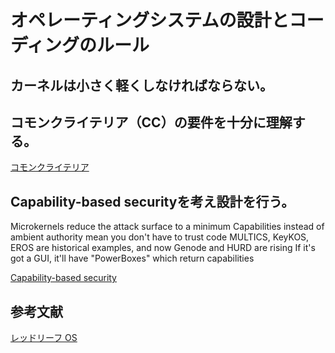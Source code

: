 # オペレーティングシステムの設計とコーディングのルール

## カーネルは小さく軽くしなければならない。

## コモンクライテリア（CC）の要件を十分に理解する。

[コモンクライテリア](https://ja.wikipedia.org/wiki/コモンクライテリア)

## Capability-based securityを考え設計を行う。

  Microkernels reduce the attack surface to a minimum
  Capabilities instead of ambient authority mean you don't have to trust code
  MULTICS, KeyKOS, EROS are historical examples, and now Genode and HURD are rising
  If it's got a GUI, it'll have "PowerBoxes" which return capabilities

[Capability-based security](https://ja.wikipedia.org/wiki/Capability-based_security)


## 参考文献

[レッドリーフ OS](https://mars-research.github.io/projects/redleaf/)
